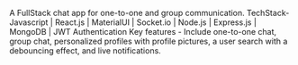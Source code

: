 A FullStack chat app for one-to-one and group communication.
TechStack- Javascript | React.js | MaterialUI | Socket.io | Node.js | Express.js | MongoDB | JWT Authentication
Key features - Include one-to-one chat, group chat, personalized profiles with profile pictures, a user search
with a debouncing effect, and live notifications.
